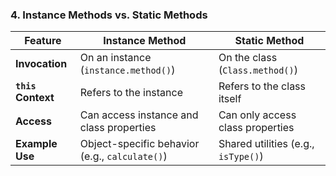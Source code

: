 ### 4. **Instance Methods vs. Static Methods**
| Feature               | Instance Method                     | Static Method                        |
|-----------------------|-------------------------------------|--------------------------------------|
| **Invocation**        | On an instance (`instance.method()`) | On the class (`Class.method()`)      |
| **`this` Context**    | Refers to the instance              | Refers to the class itself           |
| **Access**            | Can access instance and class properties | Can only access class properties    |
| **Example Use**       | Object-specific behavior (e.g., `calculate()`) | Shared utilities (e.g., `isType()`) |
